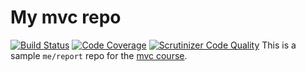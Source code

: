 My mvc repo
==================

[![Build Status](https://scrutinizer-ci.com/g/Aeen/anns21-mvc/badges/build.png?b=main)](https://scrutinizer-ci.com/g/Aeen/anns21-mvc/build-status/main) [![Code Coverage](https://scrutinizer-ci.com/g/Aeen/anns21-mvc/badges/coverage.png?b=main)](https://scrutinizer-ci.com/g/Aeen/anns21-mvc/?branch=main) [![Scrutinizer Code Quality](https://scrutinizer-ci.com/g/Aeen/anns21-mvc/badges/quality-score.png?b=main)](https://scrutinizer-ci.com/g/Aeen/anns21-mvc/?branch=main) 
This is a sample `me/report` repo for the [mvc course](https://www.student.bth.se/~anns21/dbwebb-kurser/mvc/me/report/public).

